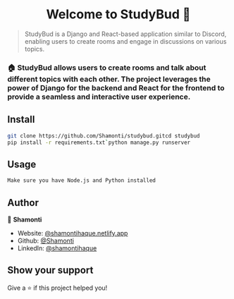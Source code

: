 <h1 align="center">Welcome to StudyBud 👋</h1>
<p>
</p>

> StudyBud is a Django and React-based application similar to Discord, enabling users to create rooms and engage in discussions on various topics.

### 🏠 StudyBud allows users to create rooms and talk about different topics with each other. The project leverages the power of Django for the backend and React for the frontend to provide a seamless and interactive user experience.

## Install

```sh
git clone https://github.com/Shamonti/studybud.gitcd studybud
pip install -r requirements.txt`python manage.py runserver
```

## Usage

```sh
Make sure you have Node.js and Python installed 
```

## Author

👤 **Shamonti**

* Website: [@shamontihaque.netlify.app](https://shamontihaque.netlify.app)
* Github: [@Shamonti](https://github.com/Shamonti)
* LinkedIn: [@shamontihaque](https://linkedin.com/in/shamontihaque)

## Show your support

Give a ⭐️ if this project helped you!
